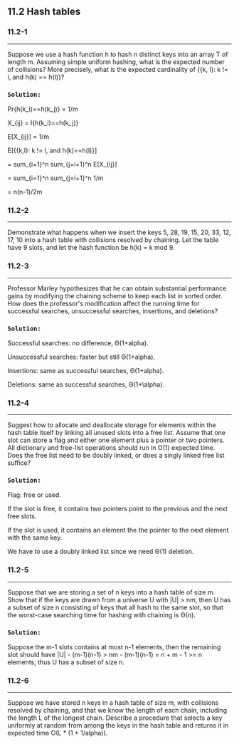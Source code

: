 ## 11.2 Hash tables

### 11.2-1
***
Suppose we use a hash function h to hash n distinct keys into an array T of length m. Assuming simple uniform hashing, what is the 
expected number of collisions? More precisely, what is the expected cardinality of {{k, l}: k != l, and h(k) == h(l)}?

### `Solution:`
Pr{h(k_i)==h(k_j)\} = 1/m

X_{ij} = I{h(k_i)==h(k_j)}

E[X_{ij}] = 1/m

E[{{k,l}: k != l, and h(k)==h(l)}] 

= sum_{i=1}^n sum_{j=i+1}^n E[X_{ij}] 

= sum_{i=1}^n sum_{j=i+1}^n 1/m 

= n(n-1)/2m

### 11.2-2
***
Demonstrate what happens when we insert the keys 5, 28, 19, 15, 20, 33, 12, 17, 10 into a hash table with collisions resolved by 
chaining. Let the table have 9 slots, and let the hash function be h(k) = k mod 9.

### 11.2-3
***
Professor Marley hypothesizes that he can obtain substantial performance gains by modifying the chaining scheme to keep each list in 
sorted order. How does the professor's modification affect the running time for successful searches, unsuccessful searches, insertions, 
and deletions?

### `Solution:`
Successful searches: no difference, Θ(1+alpha).

Unsuccessful searches: faster but still Θ(1+alpha).

Insertions: same as successful searches, Θ(1+alpha).

Deletions: same as successful searches, Θ(1+\alpha).

### 11.2-4
***
Suggest how to allocate and deallocate storage for elements within the hash table itself by linking all unused slots into a free list. 
Assume that one slot can store a flag and either one element plus a pointer or two pointers. All dictionary and free-list operations 
should run in O(1) expected time. Does the free list need to be doubly linked, or does a singly linked free list suffice?

### `Solution:`

Flag: free or used.

If the slot is free, it contains two pointers point to the previous and the next free slots.

If the slot is used, it contains an element the the pointer to the next element with the same key.

We have to use a doubly linked list since we need Θ(1) deletion.

### 11.2-5
***
Suppose that we are storing a set of n keys into a hash table of size m. Show that if the keys are drawn from a universe U with 
|U| > nm, then U has a subset of size n consisting of keys that all hash to the same slot, so that the worst-case searching time for 
hashing with chaining is Θ(n).

### `Solution:`
Suppose the m-1 slots contains at most n-1 elements, then the remaining slot should have 
|U| - (m-1)(n-1) > nm - (m-1)(n-1) = n + m - 1 >= n elements, thus U has a subset of size n.

### 11.2-6
***
Suppose we have stored n keys in a hash table of size m, with collisions resolved by chaining, and that we know the length of each 
chain, including the length L of the longest chain. Describe a procedure that selects a key uniformly at random from among the keys 
in the hash table and returns it in expected time O(L * (1 + 1/alpha)).
